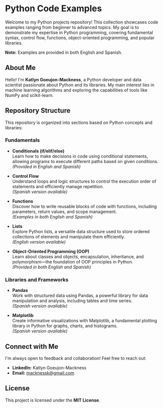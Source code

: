 # Python Code Examples

Welcome to my Python projects repository! This collection showcases code examples ranging from beginner to advanced topics. My goal is to demonstrate my expertise in Python programming, covering fundamental syntax, control flow, functions, object-oriented programming, and popular libraries.

**Note:** Examples are provided in both English and Spanish.

## About Me
Hello! I'm **Katlyn Goeujon-Mackness**, a Python developer and data scientist passionate about Python and its libraries. My main interest lies in machine learning algorithms and exploring the capabilities of tools like NumPy and scikit-learn.

## Repository Structure

This repository is organized into sections based on Python concepts and libraries:

### **Fundamentals**
- **Conditionals (if/elif/else)**  
  Learn how to make decisions in code using conditional statements, allowing programs to execute different paths based on given conditions.  
  *(Provided in English and Spanish)*  

- **Control Flow**  
  Understand loops and logic structures to control the execution order of statements and efficiently manage repetition.  
  *(Spanish version available)*  

- **Functions**  
  Discover how to write reusable blocks of code with functions, including parameters, return values, and scope management.  
  *(Examples in both English and Spanish)*  

- **Lists**  
  Explore Python lists, a versatile data structure used to store ordered collections of elements and manipulate them efficiently.  
  *(English version available)*  

- **Object-Oriented Programming (OOP)**  
  Learn about classes and objects, encapsulation, inheritance, and polymorphism—the foundation of OOP principles in Python.  
  *(Provided in both English and Spanish)*  

### **Libraries and Frameworks**
- **Pandas**  
  Work with structured data using Pandas, a powerful library for data manipulation and analysis, including tables and time series.  
  *(Spanish version available)*  

- **Matplotlib**  
  Create informative visualizations with Matplotlib, a fundamental plotting library in Python for graphs, charts, and histograms.  
  *(Spanish version available)*  

## Connect with Me
I'm always open to feedback and collaboration! Feel free to reach out:
- **LinkedIn:** Katlyn Goeujon-Mackness
- **Email:** [macknessk@gmail.com](mailto:macknessk@gmail.com)

## License
This project is licensed under the **MIT License**.

